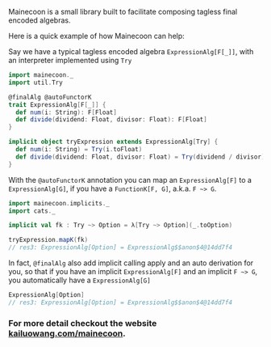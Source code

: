 
Mainecoon is a small library built to facilitate composing tagless final encoded algebras.

Here is a quick example of how Mainecoon can help:

Say we have a typical tagless encoded algebra `ExpressionAlg[F[_]]`, with an interpreter implemented using `Try`

```scala
import mainecoon._
import util.Try

@finalAlg @autoFunctorK
trait ExpressionAlg[F[_]] {
  def num(i: String): F[Float]
  def divide(dividend: Float, divisor: Float): F[Float]
}

implicit object tryExpression extends ExpressionAlg[Try] {
  def num(i: String) = Try(i.toFloat)
  def divide(dividend: Float, divisor: Float) = Try(dividend / divisor)
}
```

With the `@autoFunctorK` annotation you can map
 an `ExpressionAlg[F]` to a `ExpressionAlg[G]`, if you have a `FunctionK[F, G]`, a.k.a. `F ~> G`.
```scala
import mainecoon.implicits._
import cats._

implicit val fk : Try ~> Option = λ[Try ~> Option](_.toOption)

tryExpression.mapK(fk)
// res3: ExpressionAlg[Option] = ExpressionAlg$$anon$4@14dd7f4
```

In fact, `@finalAlg` also add implicit calling apply and an auto derivation for you, so that if you have an implicit  `ExpressionAlg[F]` and an implicit
`F ~> G`, you automatically have a `ExpressionAlg[G]`

```scala
ExpressionAlg[Option]
// res3: ExpressionAlg[Option] = ExpressionAlg$$anon$4@14dd7f4
```

### For more detail checkout the website [kailuowang.com/mainecoon](http://kailuowang.com/mainecoon).
